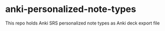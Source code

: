 # anki-personalized-note-types
This repo holds Anki SRS personalized note types as Anki deck export file
